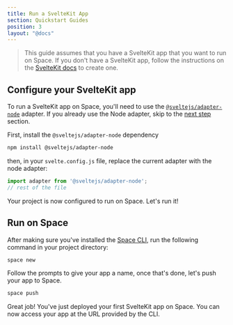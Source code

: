 ```yaml
---
title: Run a SvelteKit App
section: Quickstart Guides
position: 3
layout: "@docs"
---
```



> This guide assumes that you have a SvelteKit app that you want to run on Space. If you don't have a SvelteKit app, follow the instructions on the [SvelteKit docs](https://kit.svelte.dev/docs/creating-a-project) to create one.


## Configure your SvelteKit app
To run a SvelteKit app on Space, you'll need to use the [`@sveltejs/adapter-node`](https://kit.svelte.dev/docs/adapter-node) adapter. If you already use the Node adapter, skip to the [next step](#run-on-space) section.


First, install the `@sveltejs/adapter-node` dependency

```sh
npm install @sveltejs/adapter-node
```

then, in your `svelte.config.js` file, replace the current adapter with the node adapter:

```js
import adapter from '@sveltejs/adapter-node';
// rest of the file
```


Your project is now configured to run on Space. Let's run it!

## Run on Space
After making sure you've installed the [Space CLI](/docs/en/basics/cli), run the following command in your project directory:

```sh
space new
```
Follow the prompts to give your app a name, once that's done, let's push your app to Space.

```sh
space push
```

Great job! You've just deployed your first SvelteKit app on Space. You can now access your app at the URL provided by the CLI.